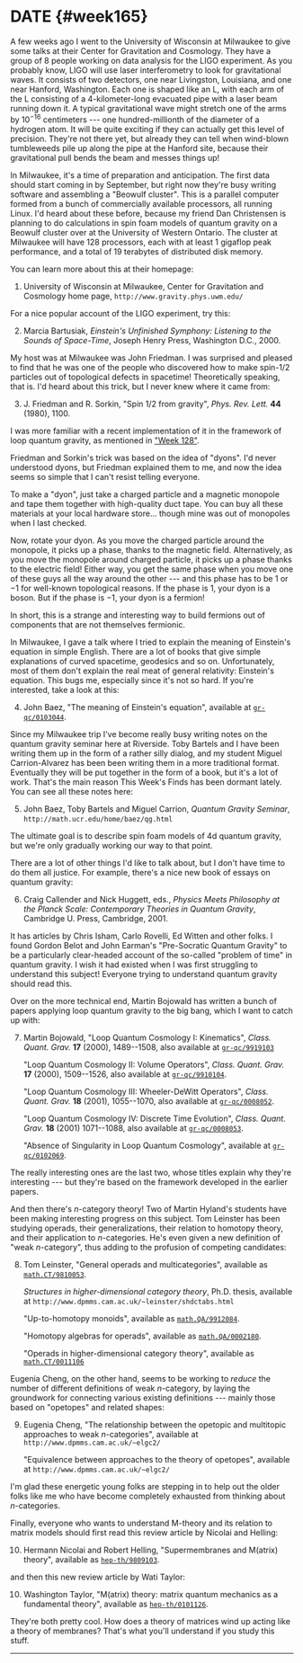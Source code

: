 # DATE {#week165}

A few weeks ago I went to the University of Wisconsin at Milwaukee to
give some talks at their Center for Gravitation and Cosmology. They have
a group of 8 people working on data analysis for the LIGO experiment. As
you probably know, LIGO will use laser interferometry to look for
gravitational waves. It consists of two detectors, one near Livingston,
Louisiana, and one near Hanford, Washington. Each one is shaped like an
L, with each arm of the L consisting of a 4-kilometer-long evacuated
pipe with a laser beam running down it. A typical gravitational wave
might stretch one of the arms by $10^{-16}$ centimeters --- one
hundred-millionth of the diameter of a hydrogen atom. It will be quite
exciting if they can actually get this level of precision. They're not
there yet, but already they can tell when wind-blown tumbleweeds pile up
along the pipe at the Hanford site, because their gravitational pull
bends the beam and messes things up!

In Milwaukee, it's a time of preparation and anticipation. The first
data should start coming in by September, but right now they're busy
writing software and assembling a "Beowulf cluster". This is a
parallel computer formed from a bunch of commercially available
processors, all running Linux. I'd heard about these before, because my
friend Dan Christensen is planning to do calculations in spin foam
models of quantum gravity on a Beowulf cluster over at the University of
Western Ontario. The cluster at Milwaukee will have 128 processors, each
with at least 1 gigaflop peak performance, and a total of 19 terabytes
of distributed disk memory.

You can learn more about this at their homepage:

1) University of Wisconsin at Milwaukee, Center for Gravitation and Cosmology home page, `http://www.gravity.phys.uwm.edu/`

For a nice popular account of the LIGO experiment, try this:

2) Marcia Bartusiak, _Einstein's Unfinished Symphony: Listening to the Sounds of Space-Time_, Joseph Henry Press, Washington D.C., 2000.

My host was at Milwaukee was John Friedman. I was surprised and pleased
to find that he was one of the people who discovered how to make
spin-$1/2$ particles out of topological defects in spacetime!
Theoretically speaking, that is. I'd heard about this trick, but I
never knew where it came from:

3) J. Friedman and R. Sorkin, "Spin $1/2$ from gravity", _Phys. Rev. Lett._ **44** (1980), 1100.

I was more familiar with a recent implementation of it in the framework
of loop quantum gravity, as mentioned in ["Week 128"](#week128).

Friedman and Sorkin's trick was based on the idea of "dyons". I'd
never understood dyons, but Friedman explained them to me, and now the
idea seems so simple that I can't resist telling everyone.

To make a "dyon", just take a charged particle and a magnetic monopole
and tape them together with high-quality duct tape. You can buy all
these materials at your local hardware store... though mine was out of
monopoles when I last checked.

Now, rotate your dyon. As you move the charged particle around the
monopole, it picks up a phase, thanks to the magnetic field.
Alternatively, as you move the monopole around charged particle, it
picks up a phase thanks to the electric field! Either way, you get the
same phase when you move one of these guys all the way around the other
--- and this phase has to be $1$ or $-1$ for well-known topological reasons.
If the phase is $1$, your dyon is a boson. But if the phase is $-1$, your
dyon is a fermion!

In short, this is a strange and interesting way to build fermions out of
components that are not themselves fermionic.

In Milwaukee, I gave a talk where I tried to explain the meaning of
Einstein's equation in simple English. There are a lot of books that
give simple explanations of curved spacetime, geodesics and so on.
Unfortunately, most of them don't explain the real meat of general
relativity: Einstein's equation. This bugs me, especially since it's
not so hard. If you're interested, take a look at this:

4) John Baez, "The meaning of Einstein's equation", available at [`gr-qc/0103044`](https://arxiv.org/abs/gr-qc/0103044).

Since my Milwaukee trip I've become really busy writing notes on the
quantum gravity seminar here at Riverside. Toby Bartels and I have been
writing them up in the form of a rather silly dialog, and my student
Miguel Carrion-Alvarez has been been writing them in a more traditional
format. Eventually they will be put together in the form of a book, but
it's a lot of work. That's the main reason This Week's Finds has been
dormant lately. You can see all these notes here:

5) John Baez, Toby Bartels and Miguel Carrion, _Quantum Gravity Seminar_, `http://math.ucr.edu/home/baez/qg.html`

The ultimate goal is to describe spin foam models of 4d quantum gravity,
but we're only gradually working our way to that point.

There are a lot of other things I'd like to talk about, but I don't
have time to do them all justice. For example, there's a nice new book
of essays on quantum gravity:

6) Craig Callender and Nick Huggett, eds., _Physics Meets Philosophy at the Planck Scale: Contemporary Theories in Quantum Gravity_, Cambridge U. Press, Cambridge, 2001.

It has articles by Chris Isham, Carlo Rovelli, Ed Witten and other
folks. I found Gordon Belot and John Earman's "Pre-Socratic Quantum
Gravity" to be a particularly clear-headed account of the so-called
"problem of time" in quantum gravity. I wish it had existed when I was
first struggling to understand this subject! Everyone trying to
understand quantum gravity should read this.

Over on the more technical end, Martin Bojowald has written a bunch of
papers applying loop quantum gravity to the big bang, which I want to
catch up with:

7) Martin Bojowald, "Loop Quantum Cosmology I: Kinematics", _Class. Quant. Grav._ **17** (2000), 1489--1508, also available at [`gr-qc/9919103`](https://arxiv.org/abs/gr-qc/9919103)

    "Loop Quantum Cosmology II: Volume Operators", _Class. Quant. Grav._ **17** (2000), 1509--1526, also available at [`gr-qc/9910104`](https://arxiv.org/abs/gr-qc/9910104).

    "Loop Quantum Cosmology III: Wheeler-DeWitt Operators", _Class. Quant. Grav._ **18** (2001), 1055--1070, also available at [`gr-qc/0008052`](https://arxiv.org/abs/gr-qc/0008052).

    "Loop Quantum Cosmology IV: Discrete Time Evolution", _Class. Quant. Grav._ **18** (2001) 1071--1088, also available at [`gr-qc/0008053`](https://arxiv.org/abs/gr-qc/0008053).

    "Absence of Singularity in Loop Quantum Cosmology", available at [`gr-qc/0102069`](https://arxiv.org/abs/gr-qc/0102069).

The really interesting ones are the last two, whose titles explain why
they're interesting --- but they're based on the framework developed in
the earlier papers.

And then there's $n$-category theory! Two of Martin Hyland's students
have been making interesting progress on this subject. Tom Leinster has
been studying operads, their generalizations, their relation to homotopy
theory, and their application to $n$-categories. He's even given a new
definition of "weak $n$-category", thus adding to the profusion of
competing candidates:

8) Tom Leinster, "General operads and multicategories", available as [`math.CT/9810053`](https://arxiv.org/abs/math.CT/9810053).

    _Structures in higher-dimensional category theory_, Ph.D. thesis, available at `http://www.dpmms.cam.ac.uk/~leinster/shdctabs.html`

    "Up-to-homotopy monoids", available as [`math.QA/9912084`](https://arxiv.org/abs/math.QA/9912084).

    "Homotopy algebras for operads", available as [`math.QA/0002180`](https://arxiv.org/abs/math.QA/0002180).

    "Operads in higher-dimensional category theory", available as [`math.CT/0011106`](https://arxiv.org/abs/math.CT/0011106)

Eugenia Cheng, on the other hand, seems to be working to *reduce* the
number of different definitions of weak $n$-category, by laying the
groundwork for connecting various existing definitions --- mainly those
based on "opetopes" and related shapes:

9) Eugenia Cheng, "The relationship between the opetopic and multitopic approaches to weak $n$-categories", available at `http://www.dpmms.cam.ac.uk/~elgc2/`

    "Equivalence between approaches to the theory of opetopes", available at `http://www.dpmms.cam.ac.uk/~elgc2/`

I'm glad these energetic young folks are stepping in to help out the
older folks like me who have become completely exhausted from thinking
about $n$-categories.

Finally, everyone who wants to understand M-theory and its relation to
matrix models should first read this review article by Nicolai and
Helling:

10) Hermann Nicolai and Robert Helling, "Supermembranes and M(atrix) theory", available as [`hep-th/9809103`](https://arxiv.org/abs/hep-th/9809103).

and then this new review article by Wati Taylor:

10) Washington Taylor, "M(atrix) theory: matrix quantum mechanics as a fundamental theory", available as [`hep-th/0101126`](https://arxiv.org/abs/hep-th/0101126).

They're both pretty cool. How does a theory of matrices wind up acting
like a theory of membranes? That's what you'll understand if you study
this stuff.

------------------------------------------------------------------------

